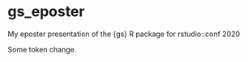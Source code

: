 # gs_eposter
My eposter presentation of the {gs} R package for rstudio::conf 2020

Some token change.